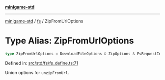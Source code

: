 [**minigame-std**](../../../README.md)

***

[minigame-std](../../../README.md) / [fs](../README.md) / ZipFromUrlOptions

# Type Alias: ZipFromUrlOptions

```ts
type ZipFromUrlOptions = DownloadFileOptions & ZipOptions & FsRequestInit;
```

Defined in: [src/std/fs/fs\_define.ts:71](https://github.com/JiangJie/minigame-std/blob/ff3594872b1efbdbc13aabe99588385e855b50dc/src/std/fs/fs_define.ts#L71)

Union options for `unzipFromUrl`.
